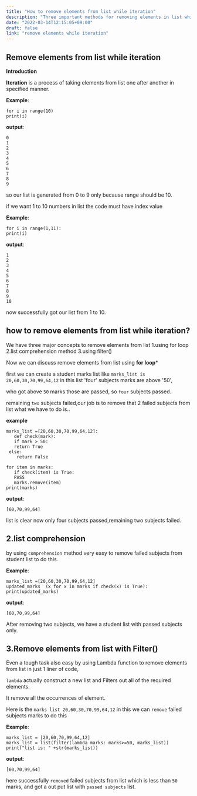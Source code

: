 ```yaml
---
title: "How to remove elements from list while iteration"
description: "Three important methods for removing elements in list while iteration in python"
date: "2022-03-14T12:15:05+09:00"
draft: false
link: "remove elements while iteration"
---
```


## Remove elements from list while iteration

**Introduction**

**Iteration** is a process of taking elements from list one after another in specified manner.

**Example**:
```
for i in range(10)
print(i)
```
**output**:
```
0
1
2
3
4
5
6
7
8
9
```
so our list is generated from 0 to 9 only because  range should be 10.

if we want 1 to 10 numbers in list the code must have index value

**Example**:
```
for i in range(1,11):
print(i)
```
**output**:
```
1
2
3
4
5
6
7
8
9
10
```
now successfully got our list from 1 to 10.

## how to remove elements from list while iteration?
We have three major concepts to remove elements from list
1.using for loop
2.list comprehension method
3.using filter()

Now we can discuss remove elements from list using **for loop***

first we can create a student marks list like
`marks_list is 20,60,30,70,99,64,12` in this list 'four' subjects marks are above '50',

who got above `50` marks those are passed, so `four` subjects passed.

remaining `two` subjects failed,our job is to remove that 2 failed subjects from list what we have to do is..

**example**
```
marks_list =[20,60,30,70,99,64,12]:
   def check(mark):
   if mark > 50:
   return True
 else:
    return False

for item in marks:
   if check(item) is True:
   PASS
   marks.remove(item)
print(marks)
```
**output**:
```
[60,70,99,64]
```
list is clear now only four subjects passed,remaining two subjects failed.

## 2.list comprehension

by using `comprehension` method very easy to  remove failed subjects from student list to do this.

**Example**:
```
marks_list =[20,60,30,70,99,64,12]
updated_marks  (x for x in marks if check(x) is True):
print(updated_marks)
```

**output**:
```
[60,70,99,64]
```
After removing two subjects, we have a student list with passed subjects only.


## 3.Remove elements from list with Filter()
Even a tough task also easy by using Lambda function to remove elements from list in just 1 liner of code,

`lambda` actually construct a new list and Filters out all of the  required elements.

It remove all the occurrences of element.

Here is the `marks list 20,60,30,70,99,64,12` in this we can `remove` failed subjects marks to do this 

**Example**:
```
marks_list = [20,60,70,99,64,12]
marks_list = list(filter(lambda marks: marks>=50, marks_list))
print("list is: " +str(marks_list))
```
**output**:
```
[60,70,99,64]
```
here successfully `removed` failed subjects from list which is less than `50` marks, and got a out put list with `passed subjects` list.


 











